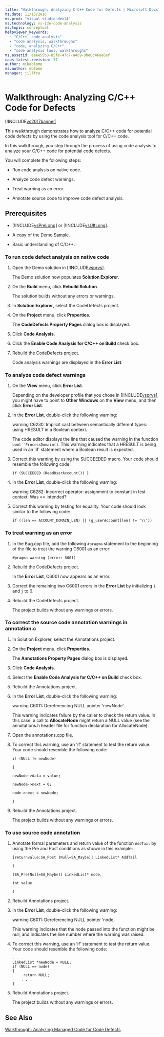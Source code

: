 ```yaml
---
title: "Walkthrough: Analyzing C-C++ Code for Defects | Microsoft Docs"
ms.date: 11/15/2016
ms.prod: "visual-studio-dev14"
ms.technology: vs-ide-code-analysis
ms.topic: conceptual
helpviewer_keywords: 
  - "C/C++, code analysis"
  - "code analysis, walkthroughs"
  - "code, analyzing C/C++"
  - "code analysis tool, walkthroughs"
ms.assetid: eaee55b8-85fe-47c7-a489-9be0c46ae8af
caps.latest.revision: 37
author: mikeblome
ms.author: mblome
manager: jillfra
---
```

# Walkthrough: Analyzing C/C++ Code for Defects
[!INCLUDE[vs2017banner](../includes/vs2017banner.md)]

This walkthrough demonstrates how to analyze C/C++ code for potential code defects by using the code analysis tool for C/C++ code.  
  
 In this walkthrough, you step through the process of using code analysis to analyze your C/C++ code for potential code defects.  
  
 You will complete the following steps:  
  
-   Run code analysis on native code.  
  
-   Analyze code defect warnings.  
  
-   Treat warning as an error.  
  
-   Annotate source code to improve code defect analysis.  
  
## Prerequisites  
  
-   [!INCLUDE[vsPreLong](../includes/vsprelong-md.md)] or [!INCLUDE[vsUltLong](../includes/vsultlong-md.md)].  
  
-   A copy of the [Demo Sample](../code-quality/demo-sample.md).  
  
-   Basic understanding of C/C++.  
  
### To run code defect analysis on native code  
  
1. Open the Demo solution in [!INCLUDE[vsprvs](../includes/vsprvs-md.md)].  
  
     The Demo solution now populates **Solution Explorer**.  
  
2. On the **Build** menu, click **Rebuild Solution**.  
  
     The solution builds without any errors or warnings.  
  
3. In **Solution Explorer**, select the CodeDefects project.  
  
4. On the **Project** menu, click **Properties**.  
  
     The **CodeDefects Property Pages** dialog box is displayed.  
  
5. Click **Code Analysis**.  
  
6. Click the **Enable Code Analysis for C/C++ on Build** check box.  
  
7. Rebuild the CodeDefects project.  
  
     Code analysis warnings are displayed in the **Error List**.  
  
### To analyze code defect warnings  
  
1. On the **View** menu, click **Error List**.  
  
     Depending on the developer profile that you chose in [!INCLUDE[vsprvs](../includes/vsprvs-md.md)], you might have to point to **Other Windows** on the **View** menu, and then click **Error List**.  
  
2. In the **Error List**, double-click the following warning:  
  
     warning C6230: Implicit cast between semantically different types: using HRESULT in a Boolean context.  
  
     The code editor displays the line that caused the warning in the function `bool``ProcessDomain()`. This warning indicates that a HRESULT is being used in an 'if' statement where a Boolean result is expected.  
  
3. Correct this warning by using the SUCCEEDED macro. Your code should resemble the following code:  
  
    ```  
    if (SUCCEEDED (ReadUserAccount()) )  
    ```  
  
4. In the **Error List**, double-click the following warning:  
  
     warning C6282: Incorrect operator: assignment to constant in test context. Was == intended?  
  
5. Correct this warning by testing for equality. Your code should look similar to the following code:  
  
    ```  
    if ((len == ACCOUNT_DOMAIN_LEN) || (g_userAccount[len] != '\\'))  
    ```  
  
### To treat warning as an error  
  
1. In the Bug.cpp file, add the following `#pragma` statement to the beginning of the file to treat the warning C6001 as an error:  
  
    ```  
    #pragma warning (error: 6001)  
    ```  
  
2. Rebuild the CodeDefects project.  
  
     In the **Error List**, C6001 now appears as an error.  
  
3. Correct the remaining two C6001 errors in the **Error List** by initializing `i` and `j` to 0.  
  
4. Rebuild the CodeDefects project.  
  
     The project builds without any warnings or errors.  
  
### To correct the source code annotation warnings in annotation.c  
  
1. In Solution Explorer, select the Annotations project.  
  
2. On the **Project** menu, click **Properties**.  
  
     The **Annotations Property Pages** dialog box is displayed.  
  
3. Click **Code Analysis**.  
  
4. Select the **Enable Code Analysis for C/C++ on Build** check box.  
  
5. Rebuild the Annotations project.  
  
6. In the **Error List**, double-click the following warning:  
  
     warning C6011: Dereferencing NULL pointer 'newNode'.  
  
     This warning indicates failure by the caller to check the return value. In this case, a call to **AllocateNode** might return a NULL value (see the annotations.h header file for function declaration for AllocateNode).  
  
7. Open the annotations.cpp file.  
  
8. To correct this warning, use an 'if' statement to test the return value. Your code should resemble the following code:  
  
     `if (NULL != newNode)`  
  
     `{`  
  
     `newNode->data = value;`  
  
     `newNode->next = 0;`  
  
     `node->next = newNode;`  
  
     `}`  
  
9. Rebuild the Annotations project.  
  
     The project builds without any warnings or errors.  
  
### To use source code annotation  
  
1. Annotate formal parameters and return value of the function `AddTail` by using the Pre and Post conditions as shown in this example:  
  
     `[returnvalue:SA_Post (Null=SA_Maybe)] LinkedList* AddTail`  
  
     `(`  
  
     `[SA_Pre(Null=SA_Maybe)] LinkedList* node,`  
  
     `int value`  
  
     `)`  
  
2. Rebuild Annotations project.  
  
3. In the **Error List**, double-click the following warning:  
  
     warning C6011: Dereferencing NULL pointer 'node'.  
  
     This warning indicates that the node passed into the function might be null, and indicates the line number where the warning was raised.  
  
4. To correct this warning, use an 'if' statement to test the return value. Your code should resemble the following code:  
  
    ```  
    . . .  
    LinkedList *newNode = NULL;   
    if (NULL == node)  
    {  
         return NULL;  
        . . .  
    }  
    ```  
  
5. Rebuild Annotations project.  
  
     The project builds without any warnings or errors.  
  
## See Also  
 [Walkthrough: Analyzing Managed Code for Code Defects](../code-quality/walkthrough-analyzing-managed-code-for-code-defects.md)

